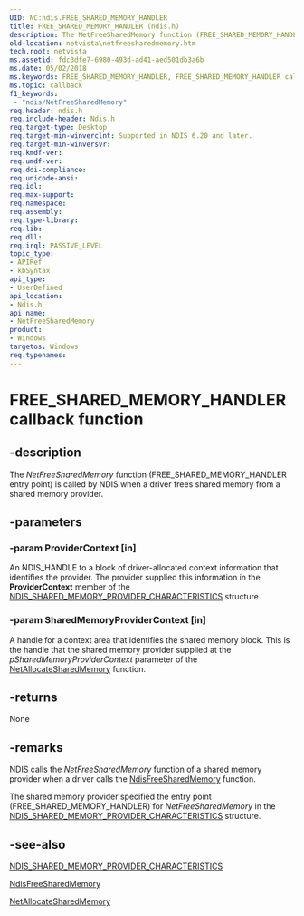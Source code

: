 ```yaml
---
UID: NC:ndis.FREE_SHARED_MEMORY_HANDLER
title: FREE_SHARED_MEMORY_HANDLER (ndis.h)
description: The NetFreeSharedMemory function (FREE_SHARED_MEMORY_HANDLER entry point) is called by NDIS when a driver frees shared memory from a shared memory provider.
old-location: netvista\netfreesharedmemory.htm
tech.root: netvista
ms.assetid: fdc3dfe7-6980-493d-ad41-aed501db3a6b
ms.date: 05/02/2018
ms.keywords: FREE_SHARED_MEMORY_HANDLER, FREE_SHARED_MEMORY_HANDLER callback, NetFreeSharedMemory, NetFreeSharedMemory callback function [Network Drivers Starting with Windows Vista], ndis/NetFreeSharedMemory, ndis_shared_memory_ref_15b5aca1-e5be-4063-812f-9d98a4e72cd4.xml, netvista.netfreesharedmemory
ms.topic: callback
f1_keywords:
 - "ndis/NetFreeSharedMemory"
req.header: ndis.h
req.include-header: Ndis.h
req.target-type: Desktop
req.target-min-winverclnt: Supported in NDIS 6.20 and later.
req.target-min-winversvr: 
req.kmdf-ver: 
req.umdf-ver: 
req.ddi-compliance: 
req.unicode-ansi: 
req.idl: 
req.max-support: 
req.namespace: 
req.assembly: 
req.type-library: 
req.lib: 
req.dll: 
req.irql: PASSIVE_LEVEL
topic_type:
- APIRef
- kbSyntax
api_type:
- UserDefined
api_location:
- Ndis.h
api_name:
- NetFreeSharedMemory
product:
- Windows
targetos: Windows
req.typenames: 
---
```


# FREE_SHARED_MEMORY_HANDLER callback function


## -description


The 
  <i>NetFreeSharedMemory</i> function (FREE_SHARED_MEMORY_HANDLER entry point) is called by NDIS when a driver
  frees shared memory from a shared memory provider.


## -parameters




### -param ProviderContext [in]

An NDIS_HANDLE to a block of driver-allocated context information that identifies the provider.
     The provider supplied this information in the 
     <b>ProviderContext</b> member of the 
     <a href="https://docs.microsoft.com/windows-hardware/drivers/ddi/ndis/ns-ndis-_ndis_shared_memory_provider_characteristics">
     NDIS_SHARED_MEMORY_PROVIDER_CHARACTERISTICS</a> structure.


### -param SharedMemoryProviderContext [in]

A handle for a context area that identifies the shared memory block. This is the handle that the
     shared memory provider supplied at the 
     <i>pSharedMemoryProviderContext</i> parameter of the 
     <a href="https://docs.microsoft.com/windows-hardware/drivers/ddi/ndis/nc-ndis-allocate_shared_memory_handler">
     NetAllocateSharedMemory</a> function.


## -returns



None




## -remarks



NDIS calls the 
    <i>NetFreeSharedMemory</i> function of a shared memory provider when a driver calls the 
    <a href="https://docs.microsoft.com/windows-hardware/drivers/ddi/ndis/nf-ndis-ndisfreesharedmemory">NdisFreeSharedMemory</a> function.

The shared memory provider specified the entry point (FREE_SHARED_MEMORY_HANDLER) for 
    <i>NetFreeSharedMemory</i> in the 
    <a href="https://docs.microsoft.com/windows-hardware/drivers/ddi/ndis/ns-ndis-_ndis_shared_memory_provider_characteristics">
    NDIS_SHARED_MEMORY_PROVIDER_CHARACTERISTICS</a> structure.




## -see-also




<a href="https://docs.microsoft.com/windows-hardware/drivers/ddi/ndis/ns-ndis-_ndis_shared_memory_provider_characteristics">
   NDIS_SHARED_MEMORY_PROVIDER_CHARACTERISTICS</a>



<a href="https://docs.microsoft.com/windows-hardware/drivers/ddi/ndis/nf-ndis-ndisfreesharedmemory">NdisFreeSharedMemory</a>



<a href="https://docs.microsoft.com/windows-hardware/drivers/ddi/ndis/nc-ndis-allocate_shared_memory_handler">NetAllocateSharedMemory</a>
 

 

